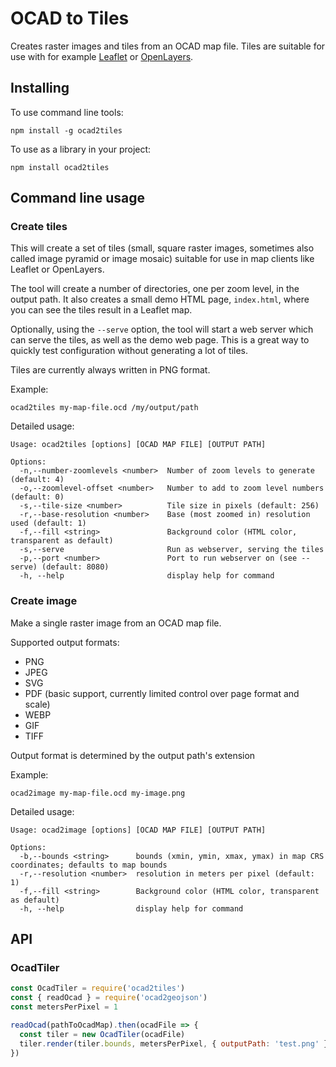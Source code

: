 OCAD to Tiles
=============

Creates raster images and tiles from an OCAD map file. Tiles are suitable for use with for example [Leaflet](https://leafletjs.com/) or [OpenLayers](https://openlayers.org/).

## Installing

To use command line tools:

```shell
npm install -g ocad2tiles
```

To use as a library in your project:

```shell
npm install ocad2tiles
```

## Command line usage

### Create tiles

This will create a set of tiles (small, square raster images, sometimes also called image pyramid or image mosaic) suitable for use in map clients like Leaflet or OpenLayers.

The tool will create a number of directories, one per zoom level, in the output path. It also creates a small demo HTML page, `index.html`, where you can see the tiles result in a Leaflet map.

Optionally, using the `--serve` option, the tool will start a web server which
can serve the tiles, as well as the demo web page. This is a great way to quickly
test configuration without generating a lot of tiles.

Tiles are currently always written in PNG format.

Example:

```shell
ocad2tiles my-map-file.ocd /my/output/path
```

Detailed usage:

```
Usage: ocad2tiles [options] [OCAD MAP FILE] [OUTPUT PATH]

Options:
  -n,--number-zoomlevels <number>  Number of zoom levels to generate (default: 4)
  -o,--zoomlevel-offset <number>   Number to add to zoom level numbers (default: 0)
  -s,--tile-size <number>          Tile size in pixels (default: 256)
  -r,--base-resolution <number>    Base (most zoomed in) resolution used (default: 1)
  -f,--fill <string>               Background color (HTML color, transparent as default)
  -s,--serve                       Run as webserver, serving the tiles
  -p,--port <number>               Port to run webserver on (see --serve) (default: 8080)
  -h, --help                       display help for command
```

### Create image

Make a single raster image from an OCAD map file.

Supported output formats:

* PNG
* JPEG
* SVG
* PDF (basic support, currently limited control over page format and scale)
* WEBP
* GIF
* TIFF

Output format is determined by the output path's extension

Example:

```shell
ocad2image my-map-file.ocd my-image.png
```

Detailed usage:

```
Usage: ocad2image [options] [OCAD MAP FILE] [OUTPUT PATH]

Options:
  -b,--bounds <string>      bounds (xmin, ymin, xmax, ymax) in map CRS coordinates; defaults to map bounds
  -r,--resolution <number>  resolution in meters per pixel (default: 1)
  -f,--fill <string>        Background color (HTML color, transparent as default)
  -h, --help                display help for command
```

## API

### OcadTiler

```js
const OcadTiler = require('ocad2tiles')
const { readOcad } = require('ocad2geojson')
const metersPerPixel = 1

readOcad(pathToOcadMap).then(ocadFile => {
  const tiler = new OcadTiler(ocadFile)
  tiler.render(tiler.bounds, metersPerPixel, { outputPath: 'test.png' })
})
```
